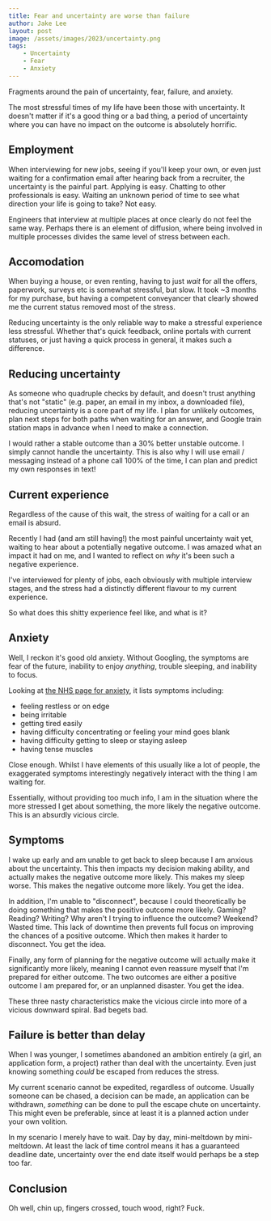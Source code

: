 ```yaml
---
title: Fear and uncertainty are worse than failure
author: Jake Lee
layout: post
image: /assets/images/2023/uncertainty.png
tags:
    - Uncertainty
    - Fear
    - Anxiety
---
```


Fragments around the pain of uncertainty, fear, failure, and anxiety.

The most stressful times of my life have been those with uncertainty. It doesn't matter if it's a good thing or a bad thing, a period of uncertainty where you can have no impact on the outcome is absolutely horrific.

## Employment

When interviewing for new jobs, seeing if you'll keep your own, or even just waiting for a confirmation email after hearing back from a recruiter, the uncertainty is the painful part. Applying is easy. Chatting to other professionals is easy. Waiting an unknown period of time to see what direction your life is going to take? Not easy.

Engineers that interview at multiple places at once clearly do not feel the same way. Perhaps there is an element of diffusion, where being involved in multiple processes divides the same level of stress between each.

## Accomodation

When buying a house, or even renting, having to just *wait* for all the offers, paperwork, surveys etc is somewhat stressful, but slow. It took ~3 months for my purchase, but having a competent conveyancer that clearly showed me the current status removed most of the stress.

Reducing uncertainty is the only reliable way to make a stressful experience less stressful. Whether that's quick feedback, online portals with current statuses, or just having a quick process in general, it makes such a difference.

## Reducing uncertainty

As someone who quadruple checks by default, and doesn't trust anything that's not "static" (e.g. paper, an email in my inbox, a downloaded file), reducing uncertainty is a core part of my life. I plan for unlikely outcomes, plan next steps for both paths when waiting for an answer, and Google train station maps in advance when I need to make a connection.

I would rather a stable outcome than a 30% better unstable outcome. I simply cannot handle the uncertainty. This is also why I will use email / messaging instead of a phone call 100% of the time, I can plan and predict my own responses in text! 

## Current experience

Regardless of the cause of this wait, the stress of waiting for a call or an email is absurd.

Recently I had (and am still having!) the most painful uncertainty wait yet, waiting to hear about a potentially negative outcome. I was amazed what an impact it had on me, and I wanted to reflect on *why* it's been such a negative experience.

I've interviewed for plenty of jobs, each obviously with multiple interview stages, and the stress had a distinctly different flavour to my current experience.

So what does this shitty experience feel like, and what is it?

## Anxiety

Well, I reckon it's good old anxiety. Without Googling, the symptoms are fear of the future, inability to enjoy *anything*, trouble sleeping, and inability to focus.

Looking at [the NHS page for anxiety](https://www.nhs.uk/mental-health/feelings-symptoms-behaviours/feelings-and-symptoms/anxiety-disorder-signs/), it lists symptoms including:
* feeling restless or on edge
* being irritable
* getting tired easily
* having difficulty concentrating or feeling your mind goes blank
* having difficulty getting to sleep or staying asleep
* having tense muscles

Close enough. Whilst I have elements of this usually like a lot of people, the exaggerated symptoms interestingly negatively interact with the thing I am waiting for.

Essentially, without providing too much info, I am in the situation where the more stressed I get about something, the more likely the negative outcome. This is an absurdly vicious circle.

## Symptoms

I wake up early and am unable to get back to sleep because I am anxious about the uncertainty. This then impacts my decision making ability, and actually makes the negative outcome more likely. This makes my sleep worse. This makes the negative outcome more likely. You get the idea.

In addition, I'm unable to "disconnect", because I could theoretically be doing something that makes the positive outcome more likely. Gaming? Reading? Writing? Why aren't I trying to influence the outcome? Weekend? Wasted time. This lack of downtime then prevents full focus on improving the chances of a positive outcome. Which then makes it harder to disconnect. You get the idea.

Finally, any form of planning for the negative outcome will actually make it significantly more likely, meaning I cannot even reassure myself that I'm prepared for either outcome. The two outcomes are either a positive outcome I am prepared for, or an unplanned disaster. You get the idea.

These three nasty characteristics make the vicious circle into more of a vicious downward spiral. Bad begets bad. 

## Failure is better than delay

When I was younger, I sometimes abandoned an ambition entirely (a girl, an application form, a project) rather than deal with the uncertainty. Even just knowing something *could* be escaped from reduces the stress. 

My current scenario cannot be expedited, regardless of outcome. Usually someone can be chased, a decision can be made, an application can be withdrawn, *something* can be done to pull the escape chute on uncertainty. This might even be preferable, since at least it is a planned action under your own volition.

In my scenario I merely have to wait. Day by day, mini-meltdown by mini-meltdown. At least the lack of time control means it has a guaranteed deadline date, uncertainty over the end date itself would perhaps be a step too far.

## Conclusion

Oh well, chin up, fingers crossed, touch wood, right? Fuck. 